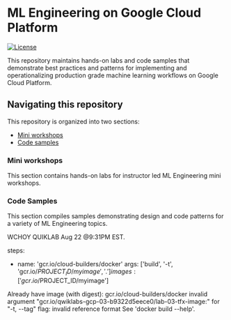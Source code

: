 # ML Engineering on Google Cloud Platform

[![License](https://img.shields.io/badge/License-Apache%202.0-blue.svg)](LICENSE)


This repository maintains hands-on labs and code samples that demonstrate best practices and patterns for implementing and operationalizing production grade machine learning workflows on Google Cloud Platform. 

## Navigating this repository
This repository is organized into two sections:
- [Mini workshops](./workshops/)
- [Code samples](./examples/)


### Mini workshops
This section contains hands-on labs for instructor led ML Engineering mini workshops. 

### Code Samples
This section compiles  samples demonstrating design and code patterns for a variety of ML Engineering topics. 


WCHOY QUIKLAB
Aug 22 @9:31PM EST.

steps:
- name: 'gcr.io/cloud-builders/docker'
  args: ['build', '-t', 'gcr.io/$PROJECT_ID/myimage', '.']
images: ['gcr.io/$PROJECT_ID/myimage']

Already have image (with digest): gcr.io/cloud-builders/docker
invalid argument "gcr.io/qwiklabs-gcp-03-b9322d5eece0/lab-03-tfx-image:" for "-t, --tag" flag: invalid reference format
See 'docker build --help'.